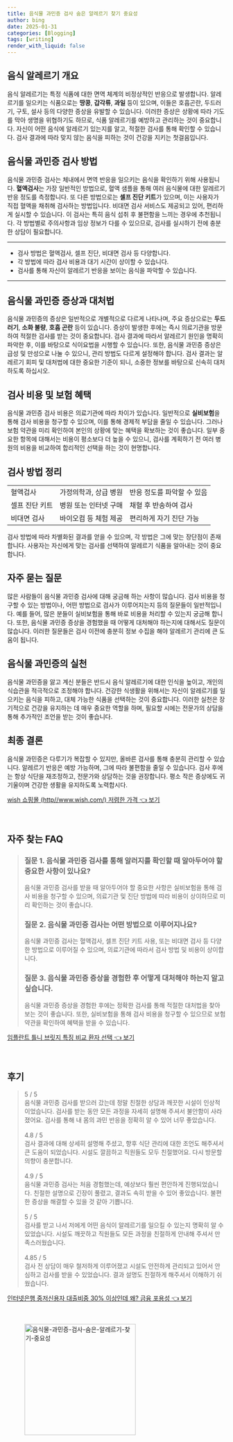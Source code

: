```yaml
---
title: 음식물 과민증 검사 숨은 알레르기 찾기 중요성
author: bing
date: 2025-01-31
categories: [Blogging]
tags: [writing]
render_with_liquid: false
---
```



<h2 id='음식 알레르기 개요'>음식 알레르기 개요</h2>

<p>음식 알레르기는 특정 식품에 대한 면역 체계의 비정상적인 반응으로 발생합니다. 알레르기를 일으키는 식품으로는 <b>땅콩</b>, <b>갑각류</b>, <b>과일</b> 등이 있으며, 이들은 호흡곤란, 두드러기, 구토, 설사 등의 다양한 증상을 유발할 수 있습니다. 이러한 증상은 상황에 따라 기도를 막아 생명을 위협하기도 하므로, 식품 알레르기를 예방하고 관리하는 것이 중요합니다. 자신이 어떤 음식에 알레르기 있는지를 알고, 적절한 검사를 통해 확인할 수 있습니다. 검사 결과에 따라 맞지 않는 음식을 피하는 것이 건강을 지키는 첫걸음입니다.</p>

<h2 id='음식물 과민증 검사 방법'>음식물 과민증 검사 방법</h2>

<p>음식물 과민증 검사는 체내에서 면역 반응을 일으키는 음식을 확인하기 위해 사용됩니다. <b>혈액검사</b>는 가장 일반적인 방법으로, 혈액 샘플을 통해 여러 음식물에 대한 알레르기 반응 정도를 측정합니다. 또 다른 방법으로는 <b>셀프 진단 키트</b>가 있으며, 이는 사용자가 직접 혈액을 채취해 검사하는 방법입니다. 비대면 검사 서비스도 제공되고 있어, 편리하게 실시할 수 있습니다. 이 검사는 특히 음식 섭취 후 불편함을 느끼는 경우에 추천됩니다. 각 방법별로 주의사항과 임상 정보가 다를 수 있으므로, 검사를 실시하기 전에 충분한 상담이 필요합니다.</p>

<hr />

<ul>
    <li>검사 방법은 혈액검사, 셀프 진단, 비대면 검사 등 다양합니다.</li>
    <li>각 방법에 따라 검사 비용과 대기 시간이 상이할 수 있습니다.</li>
    <li>검사를 통해 자신이 알레르기 반응을 보이는 음식을 파악할 수 있습니다.</li>
</ul>

<hr />

<h2 id='음식물 과민증 증상과 대처법'>음식물 과민증 증상과 대처법</h2>

<p>음식물 과민증의 증상은 일반적으로 개별적으로 다르게 나타나며, 주요 증상으로는 <b>두드러기</b>, <b>소화 불량</b>, <b>호흡 곤란</b> 등이 있습니다. 증상이 발생한 후에는 즉시 의료기관을 방문하여 적절한 검사를 받는 것이 중요합니다. 검사 결과에 따라서 알레르기 원인을 명확히 파악한 후, 이를 바탕으로 식이요법을 시행할 수 있습니다. 또한, 음식물 과민증 증상은 급성 및 만성으로 나눌 수 있으니, 관리 방법도 다르게 설정해야 합니다. 검사 결과는 알레르기 회피 및 대처법에 대한 중요한 기준이 되니, 소중한 정보를 바탕으로 신속히 대처하도록 하십시오.</p>

<h2 id='검사 비용 및 보험 혜택'>검사 비용 및 보험 혜택</h2>

<p>음식물 과민증 검사 비용은 의료기관에 따라 차이가 있습니다. 일반적으로 <b>실비보험</b>을 통해 검사 비용을 청구할 수 있으며, 이를 통해 경제적 부담을 줄일 수 있습니다. 그러나 보험 약관을 미리 확인하여 본인의 상황에 맞는 혜택을 확보하는 것이 좋습니다. 일부 중요한 항목에 대해서는 비용이 평소보다 더 높을 수 있으니, 검사를 계획하기 전 여러 병원의 비용을 비교하여 합리적인 선택을 하는 것이 현명합니다.</p>

<h2 id='검사 방법 정리'>검사 방법 정리</h2>

<table>
    <tr>
        <td>혈액검사</td>
        <td>가정의학과, 상급 병원</td>
        <td>반응 정도를 파악할 수 있음</td>
    </tr>
    <tr>
        <td>셀프 진단 키트</td>
        <td>병원 또는 인터넷 구매</td>
        <td>채혈 후 반송하여 검사</td>
    </tr>
    <tr>
        <td>비대면 검사</td>
        <td>바이오컴 등 체험 제공</td>
        <td>편리하게 자기 진단 가능</td>
    </tr>
</table>

<p>검사 방법에 따라 차별화된 결과를 얻을 수 있으며, 각 방법은 그에 맞는 장단점이 존재합니다. 사용자는 자신에게 맞는 검사를 선택하여 알레르기 식품을 알아내는 것이 중요합니다.</p>

<h2 id='자주 묻는 질문'>자주 묻는 질문</h2>

<p>많은 사람들이 음식물 과민증 검사에 대해 궁금해 하는 사항이 많습니다. 검사 비용을 청구할 수 있는 방법이나, 어떤 방법으로 검사가 이루어지는지 등의 질문들이 일반적입니다. 예를 들어, 많은 분들이 실비보험을 통해 바로 비용을 처리할 수 있는지 궁금해 합니다. 또한, 음식물 과민증 증상을 경험했을 때 어떻게 대처해야 하는지에 대해서도 질문이 많습니다. 이러한 질문들은 검사 이전에 충분히 정보 수집을 해야 알레르기 관리에 큰 도움이 됩니다.</p>

<h2 id='음식물 과민증의 실천'>음식물 과민증의 실천</h2>

<p>음식물 과민증을 앓고 계신 분들은 반드시 음식 알레르기에 대한 인식을 높이고, 개인의 식습관을 적극적으로 조정해야 합니다. 건강한 식생활을 위해서는 자신이 알레르기를 일으키는 음식을 피하고, 대체 가능한 식품을 선택하는 것이 중요합니다. 이러한 실천은 장기적으로 건강을 유지하는 데 매우 중요한 역할을 하며, 필요할 시에는 전문가의 상담을 통해 추가적인 조언을 받는 것이 좋습니다.</p>

<h2 id='최종 결론'>최종 결론</h2>

<p>음식물 과민증은 다루기가 복잡할 수 있지만, 올바른 검사를 통해 충분히 관리할 수 있습니다. 알레르기 반응은 예방 가능하며, 그에 따라 불편함을 줄일 수 있습니다. 검사 후에는 항상 식단을 재조정하고, 전문가와 상담하는 것을 권장합니다. 평소 작은 증상에도 귀 기울이며 건강한 생활을 유지하도록 노력합시다.</p>


<p><a class="click-button" title="wish 쇼핑몰 (http//www.wish.com/) 저렴한 가격" href="https://blackassets.github.io/posts/wish-%EC%87%BC%ED%95%91%EB%AA%B0-(httpwww.wish.com)-%EC%A0%80%EB%A0%B4%ED%95%9C-%EA%B0%80%EA%B2%A9/" rel="dofollow">wish 쇼핑몰 (http//www.wish.com/) 저렴한 가격 👈 보기</a></p><br>
<h2 id='자주_찾는_FAQ'>자주 찾는 FAQ</h2>
<div itemscope="" itemtype="https://schema.org/FAQPage"> 
<blockquote> 
<div itemscope="" itemprop="mainEntity" itemtype="https://schema.org/Question"> 
<h3 itemprop="name">질문 1. 음식물 과민증 검사를 통해 알러지를 확인할 때 알아두어야 할 중요한 사항이 있나요?</h3> 
<div itemscope="" itemprop="acceptedAnswer" itemtype="https://schema.org/Answer"> 
<span itemprop="text"> 
<p>음식물 과민증 검사를 받을 때 알아두어야 할 중요한 사항은 실비보험을 통해 검사 비용을 청구할 수 있으며, 의료기관 및 진단 방법에 따라 비용이 상이하므로 미리 확인하는 것이 좋습니다.</p> 
</span> 
</div> 
</div> 

<div itemscope="" itemprop="mainEntity" itemtype="https://schema.org/Question"> 
<h3 itemprop="name">질문 2. 음식물 과민증 검사는 어떤 방법으로 이루어지나요?</h3> 
<div itemscope="" itemprop="acceptedAnswer" itemtype="https://schema.org/Answer"> 
<span itemprop="text"> 
<p>음식물 과민증 검사는 혈액검사, 셀프 진단 키트 사용, 또는 비대면 검사 등 다양한 방법으로 이루어질 수 있으며, 의료기관에 따라서 검사 방법 및 비용이 상이합니다.</p> 
</span> 
</div> 
</div> 

<div itemscope="" itemprop="mainEntity" itemtype="https://schema.org/Question"> 
<h3 itemprop="name">질문 3. 음식물 과민증 증상을 경험한 후 어떻게 대처해야 하는지 알고 싶습니다.</h3> 
<div itemscope="" itemprop="acceptedAnswer" itemtype="https://schema.org/Answer"> 
<span itemprop="text"> 
<p>음식물 과민증 증상을 경험한 후에는 정확한 검사를 통해 적절한 대처법을 찾아보는 것이 좋습니다. 또한, 실비보험을 통해 검사 비용을 청구할 수 있으므로 보험 약관을 확인하여 혜택을 받을 수 있습니다.</p> 
</span> 
</div> 
</div> 

</blockquote> 
</div>
<p><a class="click-button" title="임플란트 틀니 브릿지 특징 비교 환자 선택" href="https://blackassets.github.io/posts/%EC%9E%84%ED%94%8C%EB%9E%80%ED%8A%B8-%ED%8B%80%EB%8B%88-%EB%B8%8C%EB%A6%BF%EC%A7%80-%ED%8A%B9%EC%A7%95-%EB%B9%84%EA%B5%90-%ED%99%98%EC%9E%90-%EC%84%A0%ED%83%9D/" rel="dofollow">임플란트 틀니 브릿지 특징 비교 환자 선택 👈 보기</a></p><br>
<h2 id='후기'>후기</h2>
<div itemscope itemtype="https://schema.org/Product">
  <blockquote>
  <div itemprop="review" itemscope itemtype="https://schema.org/Review">
      <div itemprop="reviewRating" itemscope itemtype="https://schema.org/Rating"> <span itemprop="ratingValue">5</span> / <span itemprop="bestRating">5</span> </div>
      <span itemprop="reviewBody">음식물 과민증 검사를 받으러 갔는데 정말 친절한 상담과 깨끗한 시설이 인상적이었습니다. 검사를 받는 동안 모든 과정을 자세히 설명해 주셔서 불안함이 사라졌어요. 검사를 통해 내 몸의 과민 반응을 정확히 알 수 있어 너무 좋았습니다.</span>
  </div>
  <br>
  <div itemprop="review" itemscope itemtype="https://schema.org/Review">
      <div itemprop="reviewRating" itemscope itemtype="https://schema.org/Rating"> <span itemprop="ratingValue">4.8</span> / <span itemprop="bestRating">5</span> </div>
      <span itemprop="reviewBody">검사 결과에 대해 상세히 설명해 주셨고, 향후 식단 관리에 대한 조언도 해주셔서 큰 도움이 되었습니다. 시설도 깔끔하고 직원들도 모두 친절했어요. 다시 방문할 의향이 충분합니다.</span>
  </div>
  <br>
  <div itemprop="review" itemscope itemtype="https://schema.org/Review">
      <div itemprop="reviewRating" itemscope itemtype="https://schema.org/Rating"> <span itemprop="ratingValue">4.9</span> / <span itemprop="bestRating">5</span> </div>
      <span itemprop="reviewBody">음식물 과민증 검사는 처음 경험했는데, 예상보다 훨씬 편안하게 진행되었습니다. 친절한 설명으로 긴장이 풀렸고, 결과도 속히 받을 수 있어 좋았습니다. 불편한 증상을 해결할 수 있을 것 같아 기쁩니다.</span>
  </div>
  <br>
  <div itemprop="review" itemscope itemtype="https://schema.org/Review">
      <div itemprop="reviewRating" itemscope itemtype="https://schema.org/Rating"> <span itemprop="ratingValue">5</span> / <span itemprop="bestRating">5</span> </div>
      <span itemprop="reviewBody">검사를 받고 나서 저에게 어떤 음식이 알레르기를 일으킬 수 있는지 명확히 알 수 있었습니다. 시설도 깨끗하고 직원들도 모든 과정을 친절하게 안내해 주셔서 만족스러웠습니다.</span>
  </div>
  <br>
  <div itemprop="review" itemscope itemtype="https://schema.org/Review">
      <div itemprop="reviewRating" itemscope itemtype="https://schema.org/Rating"> <span itemprop="ratingValue">4.85</span> / <span itemprop="bestRating">5</span> </div>
      <span itemprop="reviewBody">검사 전 상담이 매우 철저하게 이루어졌고 시설도 안전하게 관리되고 있어서 안심하고 검사를 받을 수 있었습니다. 결과 설명도 친절하게 해주셔서 이해하기 쉬웠습니다.</span>
  </div>
  </blockquote>
</div>
<p><a class="click-button" title="인터넷은행 중저신용자 대출비중 30% 이상인데 왜? 금융 포용성" href="https://blackassets.github.io/posts/%EC%9D%B8%ED%84%B0%EB%84%B7%EC%9D%80%ED%96%89-%EC%A4%91%EC%A0%80%EC%8B%A0%EC%9A%A9%EC%9E%90-%EB%8C%80%EC%B6%9C%EB%B9%84%EC%A4%91-30-%EC%9D%B4%EC%83%81%EC%9D%B8%EB%8D%B0-%EC%99%9C-%EA%B8%88%EC%9C%B5-%ED%8F%AC%EC%9A%A9%EC%84%B1/" rel="dofollow">인터넷은행 중저신용자 대출비중 30% 이상인데 왜? 금융 포용성 👈 보기</a></p><br>
<figure class="image"><img src="https://blackassets.github.io/assets/img/thumbnail/음식물-과민증-검사-숨은-알레르기-찾기-중요성.webp" alt="음식물-과민증-검사-숨은-알레르기-찾기-중요성" width="256" height="256"></figure>